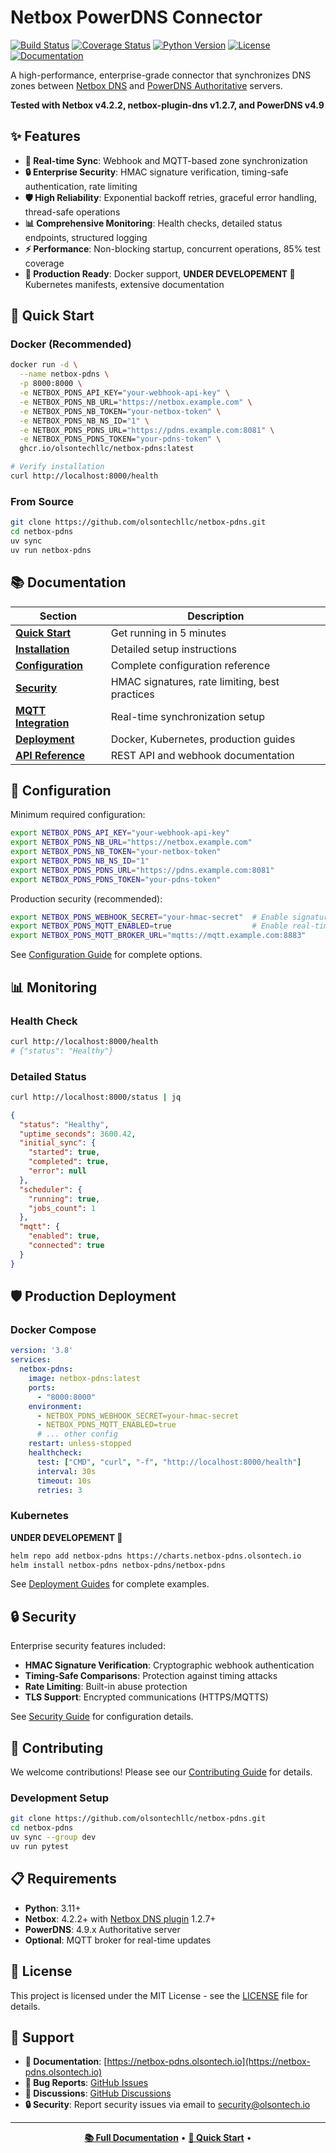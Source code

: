 # Netbox PowerDNS Connector

[![Build Status](https://github.com/olsontechllc/netbox-pdns/workflows/CI/badge.svg)](https://github.com/olsontechllc/netbox-pdns/actions)
[![Coverage Status](https://codecov.io/gh/olsontechllc/netbox-pdns/branch/main/graph/badge.svg)](https://codecov.io/gh/olsontechllc/netbox-pdns)
[![Python Version](https://img.shields.io/badge/python-3.11%2B-blue)](https://www.python.org/)
[![License](https://img.shields.io/badge/license-MIT-green)](LICENSE)
[![Documentation](https://img.shields.io/badge/docs-mkdocs-blue)](https://netbox-pdns.olsontech.io)

A high-performance, enterprise-grade connector that synchronizes DNS zones between [Netbox DNS](https://github.com/peteeckel/netbox-plugin-dns) and [PowerDNS Authoritative](https://www.powerdns.com/) servers.

**Tested with Netbox v4.2.2, netbox-plugin-dns v1.2.7, and PowerDNS v4.9**

## ✨ Features

- **🔄 Real-time Sync**: Webhook and MQTT-based zone synchronization
- **🔒 Enterprise Security**: HMAC signature verification, timing-safe authentication, rate limiting
- **🛡️ High Reliability**: Exponential backoff retries, graceful error handling, thread-safe operations  
- **📊 Comprehensive Monitoring**: Health checks, detailed status endpoints, structured logging
- **⚡ Performance**: Non-blocking startup, concurrent operations, 85% test coverage
- **🐳 Production Ready**: Docker support, **UNDER DEVELOPEMENT 🚧** Kubernetes manifests, extensive documentation

## 🚀 Quick Start

### Docker (Recommended)

```bash
docker run -d \
  --name netbox-pdns \
  -p 8000:8000 \
  -e NETBOX_PDNS_API_KEY="your-webhook-api-key" \
  -e NETBOX_PDNS_NB_URL="https://netbox.example.com" \
  -e NETBOX_PDNS_NB_TOKEN="your-netbox-token" \
  -e NETBOX_PDNS_NB_NS_ID="1" \
  -e NETBOX_PDNS_PDNS_URL="https://pdns.example.com:8081" \
  -e NETBOX_PDNS_PDNS_TOKEN="your-pdns-token" \
  ghcr.io/olsontechllc/netbox-pdns:latest

# Verify installation
curl http://localhost:8000/health
```

### From Source

```bash
git clone https://github.com/olsontechllc/netbox-pdns.git
cd netbox-pdns
uv sync
uv run netbox-pdns
```

## 📚 Documentation

| Section | Description |
|---------|-------------|
| [**Quick Start**](https://netbox-pdns.olsontech.io/quickstart/) | Get running in 5 minutes |
| [**Installation**](https://netbox-pdns.olsontech.io/installation/) | Detailed setup instructions |
| [**Configuration**](https://netbox-pdns.olsontech.io/configuration/) | Complete configuration reference |
| [**Security**](https://netbox-pdns.olsontech.io/security/) | HMAC signatures, rate limiting, best practices |
| [**MQTT Integration**](https://netbox-pdns.olsontech.io/mqtt/) | Real-time synchronization setup |
| [**Deployment**](https://netbox-pdns.olsontech.io/deployment/docker/) | Docker, Kubernetes, production guides |
| [**API Reference**](https://netbox-pdns.olsontech.io/api/endpoints/) | REST API and webhook documentation |

## 🔧 Configuration

Minimum required configuration:

```bash
export NETBOX_PDNS_API_KEY="your-webhook-api-key"
export NETBOX_PDNS_NB_URL="https://netbox.example.com"
export NETBOX_PDNS_NB_TOKEN="your-netbox-token" 
export NETBOX_PDNS_NB_NS_ID="1"
export NETBOX_PDNS_PDNS_URL="https://pdns.example.com:8081"
export NETBOX_PDNS_PDNS_TOKEN="your-pdns-token"
```

Production security (recommended):

```bash
export NETBOX_PDNS_WEBHOOK_SECRET="your-hmac-secret"  # Enable signature verification
export NETBOX_PDNS_MQTT_ENABLED=true                  # Enable real-time updates
export NETBOX_PDNS_MQTT_BROKER_URL="mqtts://mqtt.example.com:8883"
```

See [Configuration Guide](https://netbox-pdns.olsontech.io/configuration/) for complete options.

## 📊 Monitoring

### Health Check

```bash
curl http://localhost:8000/health
# {"status": "Healthy"}
```

### Detailed Status

```bash
curl http://localhost:8000/status | jq
```

```json
{
  "status": "Healthy",
  "uptime_seconds": 3600.42,
  "initial_sync": {
    "started": true,
    "completed": true,
    "error": null
  },
  "scheduler": {
    "running": true,
    "jobs_count": 1
  },
  "mqtt": {
    "enabled": true,
    "connected": true
  }
}
```

## 🛡️ Production Deployment

### Docker Compose

```yaml
version: '3.8'
services:
  netbox-pdns:
    image: netbox-pdns:latest
    ports:
      - "8000:8000"
    environment:
      - NETBOX_PDNS_WEBHOOK_SECRET=your-hmac-secret
      - NETBOX_PDNS_MQTT_ENABLED=true
      # ... other config
    restart: unless-stopped
    healthcheck:
      test: ["CMD", "curl", "-f", "http://localhost:8000/health"]
      interval: 30s
      timeout: 10s
      retries: 3
```

### Kubernetes

**UNDER DEVELOPEMENT 🚧**

```bash
helm repo add netbox-pdns https://charts.netbox-pdns.olsontech.io
helm install netbox-pdns netbox-pdns/netbox-pdns
```

See [Deployment Guides](https://netbox-pdns.olsontech.io/deployment/docker/) for complete examples.

## 🔒 Security

Enterprise security features included:

- **HMAC Signature Verification**: Cryptographic webhook authentication
- **Timing-Safe Comparisons**: Protection against timing attacks  
- **Rate Limiting**: Built-in abuse protection
- **TLS Support**: Encrypted communications (HTTPS/MQTTS)

See [Security Guide](https://netbox-pdns.olsontech.io/security/) for configuration details.

## 🤝 Contributing

We welcome contributions! Please see our [Contributing Guide](https://netbox-pdns.olsontech.io/development/contributing/) for details.

### Development Setup

```bash
git clone https://github.com/olsontechllc/netbox-pdns.git
cd netbox-pdns
uv sync --group dev
uv run pytest
```

## 📋 Requirements

- **Python**: 3.11+
- **Netbox**: 4.2.2+ with [Netbox DNS plugin](https://github.com/peteeckel/netbox-plugin-dns) 1.2.7+
- **PowerDNS**: 4.9.x Authoritative server
- **Optional**: MQTT broker for real-time updates

## 📄 License

This project is licensed under the MIT License - see the [LICENSE](LICENSE) file for details.

## 🚨 Support

- **📖 Documentation**: [https://netbox-pdns.olsontech.io](https://netbox-pdns.olsontech.io)
- **🐛 Bug Reports**: [GitHub Issues](https://github.com/olsontechllc/netbox-pdns/issues)
- **💬 Discussions**: [GitHub Discussions](https://github.com/olsontechllc/netbox-pdns/discussions)
- **🔒 Security**: Report security issues via email to security@olsontech.io

---

<div align="center">

**[📚 Full Documentation](https://netbox-pdns.olsontech.io)** • 
**[🚀 Quick Start](https://netbox-pdns.olsontech.io/quickstart/)** • 

</div>